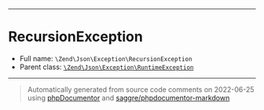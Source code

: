 ***

# RecursionException





* Full name: `\Zend\Json\Exception\RecursionException`
* Parent class: [`\Zend\Json\Exception\RuntimeException`](./RuntimeException.md)






***
> Automatically generated from source code comments on 2022-06-25 using [phpDocumentor](http://www.phpdoc.org/) and [saggre/phpdocumentor-markdown](https://github.com/Saggre/phpDocumentor-markdown)
